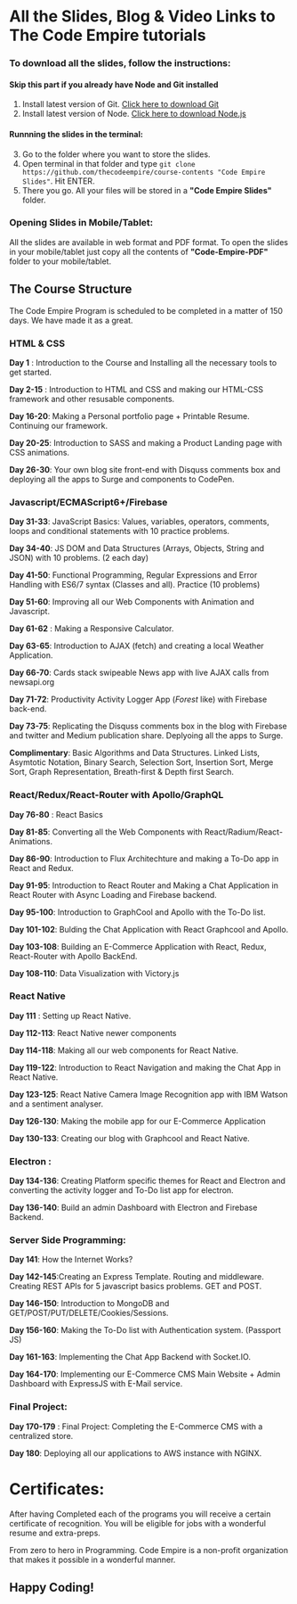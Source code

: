 # All the Slides, Blog & Video Links to **The Code Empire** tutorials 

### To download all the slides, follow the instructions:

#### Skip this part if you already have Node and Git installed
1. Install latest version of Git. [Click here to download Git](https://git-scm.com/downloads)
2. Install latest version of Node. [Click here to download Node.js](https://nodejs.org/en/download/current/)

#### Runnning the slides in the terminal:

3. Go to the folder where you want to store the slides.
4. Open terminal in that folder and type `git clone https://github.com/thecodeempire/course-contents "Code Empire Slides"`. Hit ENTER.
5. There you go. All your files will be stored in a **"Code Empire Slides"** folder. 

### Opening Slides in Mobile/Tablet:
All the slides are available in web format and PDF format. To open the slides in your mobile/tablet just copy all the contents of **"Code-Empire-PDF"** folder to your mobile/tablet.

## The Course Structure

The Code Empire Program is scheduled to be completed in a matter of 150 days. We have made it as a great.

### HTML & CSS

**Day 1** : Introduction to the Course and Installing all the necessary tools to get started.

**Day 2-15** : Introduction to HTML and CSS and making our HTML-CSS framework and other resusable components.

**Day 16-20**: Making a Personal portfolio page + Printable Resume. Continuing our framework.

**Day 20-25**: Introduction to SASS and making a Product Landing page with CSS animations.

**Day 26-30**: Your own blog site front-end with Disquss comments box and deploying all the apps to Surge and components to CodePen.

### Javascript/ECMAScript6+/Firebase

**Day 31-33**: JavaScript Basics: Values, variables, operators, comments, loops and conditional statements with 10 practice problems.

**Day 34-40**: JS DOM and Data Structures (Arrays, Objects, String and JSON) with 10 problems. (2 each day)

**Day 41-50**: Functional Programming, Regular Expressions and Error Handling with ES6/7 syntax (Classes and all). Practice (10 problems)

**Day 51-60**: Improving all our Web Components with Animation and Javascript. 

**Day 61-62** : Making a Responsive Calculator.

**Day 63-65**: Introduction to AJAX (fetch) and creating a local Weather Application.

**Day 66-70**: Cards stack swipeable News app with live AJAX calls from newsapi.org

**Day 71-72**: Productivity Activity Logger App (*Forest* like) with Firebase back-end.

**Day 73-75**: Replicating the Disquss comments box in the blog with Firebase and twitter and Medium publication share. Deplyoing all the apps to Surge.

**Complimentary**: Basic Algorithms and Data Structures. Linked Lists, Asymtotic Notation, Binary Search, Selection Sort, Insertion Sort, Merge Sort, Graph Representation, Breath-first & Depth first Search.


### React/Redux/React-Router with Apollo/GraphQL

**Day 76-80** : React Basics

**Day 81-85**: Converting all the Web Components with React/Radium/React-Animations.

**Day 86-90**: Introduction to Flux Architechture and making a To-Do app in React and Redux.

**Day 91-95**: Introduction to React Router and Making a Chat Application in React Router with Async Loading and Firebase backend.

**Day 95-100**: Introduction to GraphCool and Apollo with the To-Do list.

**Day 101-102**: Bulding the Chat Application with React Graphcool and Apollo.

**Day 103-108**: Building an E-Commerce Application with React, Redux, React-Router with Apollo BackEnd.

**Day 108-110**: Data Visualization with Victory.js


### React Native

**Day 111** : Setting up React Native.

**Day 112-113**: React Native newer components

**Day 114-118**: Making all our web components for React Native.

**Day 119-122**: Introduction to React Navigation and making the Chat App in React Native.

**Day 123-125**: React Native Camera Image Recognition app with IBM Watson and a sentiment analyser.

**Day 126-130**: Making the mobile app for our E-Commerce Application

**Day 130-133**: Creating our blog with Graphcool and React Native.

### Electron :

**Day 134-136**: Creating Platform specific themes for React and Electron and converting the activity logger and To-Do list app for electron.

**Day 136-140**: Build an admin Dashboard with Electron and Firebase Backend.

### Server Side Programming:

**Day 141**: How the Internet Works?

**Day 142-145**:Creating an Express Template. Routing and middleware. Creating REST APIs for 5 javascript basics problems. GET and POST.

**Day 146-150**: Introduction to MongoDB and GET/POST/PUT/DELETE/Cookies/Sessions.

**Day 156-160**: Making the To-Do list with Authentication system. (Passport JS)

**Day 161-163**: Implementing the Chat App Backend with Socket.IO.

**Day 164-170**: Implementing our E-Commerce CMS Main Website + Admin Dashboard with ExpressJS with E-Mail service.


### Final Project:

**Day 170-179** : Final Project: Completing the E-Commerce CMS with a centralized store.

**Day 180**: Deploying all our applications to AWS instance with NGINX.  


# Certificates:

After having Completed each of the programs you will receive a certain certificate of recognition. You will be eligible for jobs with a wonderful resume and extra-preps.

From zero to hero in Programming. Code Empire is a non-profit organization that makes it possible in a wonderful manner.

## Happy Coding!




